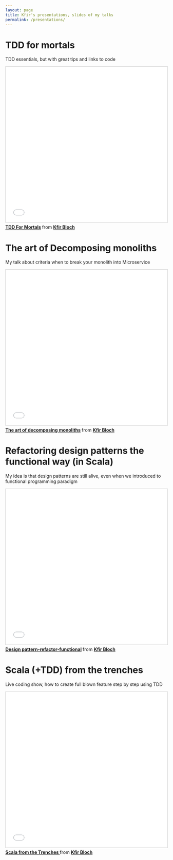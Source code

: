 ```yaml
---
layout: page
title: Kfir's presentations, slides of my talks
permalink: /presentations/
---
```


#  TDD for mortals
TDD essentials, but with great tips and links to code
<iframe src="//www.slideshare.net/slideshow/embed_code/key/FbUVvgC9O5quEC" width="595" height="485" frameborder="0" marginwidth="0" marginheight="0" scrolling="no" style="border:1px solid #CCC; border-width:1px; margin-bottom:5px; max-width: 100%;" allowfullscreen> </iframe> <div style="margin-bottom:5px"> <strong> <a href="//www.slideshare.net/KfirBloch/tdd-for-mortals" title="TDD For Mortals" target="_blank">TDD For Mortals</a> </strong> from <strong><a target="_blank" href="https://www.slideshare.net/KfirBloch">Kfir Bloch</a></strong> </div>


# The art of Decomposing monoliths
My talk about criteria when to break your monolith into Microservice
<iframe src="//www.slideshare.net/slideshow/embed_code/key/yw3cr041mDufJo" width="595" height="485" frameborder="0" marginwidth="0" marginheight="0" scrolling="no" style="border:1px solid #CCC; border-width:1px; margin-bottom:5px; max-width: 100%;" allowfullscreen> </iframe> <div style="margin-bottom:5px"> <strong> <a href="//www.slideshare.net/KfirBloch/the-art-of-decomposing-monoliths-final2-55423299" title="The art of decomposing monoliths" target="_blank">The art of decomposing monoliths</a> </strong> from <strong><a target="_blank" href="https://www.slideshare.net/KfirBloch">Kfir Bloch</a></strong> </div>

# Refactoring design patterns the functional way (in Scala)
My idea is that design patterns are still alive, even when we introduced to functional programming paradigm
<iframe src="//www.slideshare.net/slideshow/embed_code/key/FXjFTzNWK6Duqx" width="595" height="485" frameborder="0" marginwidth="0" marginheight="0" scrolling="no" style="border:1px solid #CCC; border-width:1px; margin-bottom:5px; max-width: 100%;" allowfullscreen> </iframe> <div style="margin-bottom:5px"> <strong> <a href="//www.slideshare.net/KfirBloch/design-patternrefactorfunctional" title="Design pattern-refactor-functional" target="_blank">Design pattern-refactor-functional</a> </strong> from <strong><a target="_blank" href="https://www.slideshare.net/KfirBloch">Kfir Bloch</a></strong> </div>

# Scala (+TDD) from the trenches
Live coding show, how to create full blown feature step by step using TDD
<iframe src="//www.slideshare.net/slideshow/embed_code/key/LObha1Ugk9Bg1w" width="595" height="485" frameborder="0" marginwidth="0" marginheight="0" scrolling="no" style="border:1px solid #CCC; border-width:1px; margin-bottom:5px; max-width: 100%;" allowfullscreen> </iframe> <div style="margin-bottom:5px"> <strong> <a href="//www.slideshare.net/KfirBloch/scala-from-the-trenches" title="Scala from the Trenches " target="_blank">Scala from the Trenches </a> </strong> from <strong><a target="_blank" href="https://www.slideshare.net/KfirBloch">Kfir Bloch</a></strong> </div>

